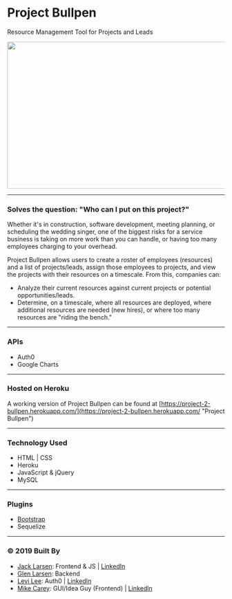 # Project Bullpen
Resource Management Tool for Projects and Leads

<p align="center">
<img width="600" height="340" src="public/images/ProjectBullpenEhiteBetter.png" width="100%"/>
</p>

---
### Solves the question: "Who can I put on this project?"
Whether it's in construction, software development, meeting planning, or scheduling the wedding singer, one of the biggest risks for a service business is taking on more work than you can handle, or having too many employees charging to your overhead.

Project Bullpen allows users to create a roster of employees (resources) and a list of projects/leads, assign those employees to projects, and view the projects with their resources on a timescale.  From this, companies can:

* Analyze their current resources against current projects or potential opportunities/leads.
* Determine, on a timescale, where all resources are deployed, where additional resources are needed (new hires), or where too many resources are "riding the bench."

---
### APIs
* Auth0
* Google Charts

---
### Hosted on Heroku

A working version of Project Bullpen can be found at [https://project-2-bullpen.herokuapp.com/](https://project-2-bullpen.herokuapp.com/ "Project Bullpen")

---
### Technology Used
* HTML | CSS
* Heroku
* JavaScript & jQuery
* MySQL

----
### Plugins
* [Bootstrap](https://getbootstrap.com/)
* Sequelize

----
### © 2019 Built By

 - [Jack Larsen](https://github.com/mememoomoo): Frontend & JS | [LinkedIn](https://www.linkedin.com/in/jack-larsen-760302138/)
 - [Glen Larsen](https://github.com/ultrapancake): Backend
 - [Levi Lee](https://github.com/levi501lee): Auth0 | [LinkedIn](https://www.linkedin.com/in/levi-lee-49b18210/)
 - [Mike Carey](https://github.com/careymp1017): GUI/Idea Guy (Frontend) | [LinkedIn](https://www.linkedin.com/in/mpcarey/)